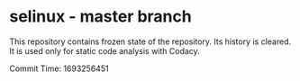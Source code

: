 # selinux - master branch

This repository contains frozen state of the repository.
Its history is cleared. It is used only for static code
analysis with Codacy.

Commit Time: 1693256451